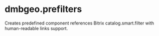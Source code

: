 # dmbgeo.prefilters
Creates predefined component references Bitrix catalog.smart.filter with human-readable links support.
